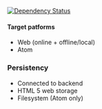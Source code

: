 [![Dependency Status](https://david-dm.org/larshp/WABAP.svg)](https://david-dm.org/larshp/WABAP)

#### Target patforms
* Web (online + offline/local)
* Atom

### Persistency
* Connected to backend
* HTML 5 web storage
* Filesystem (Atom only)
